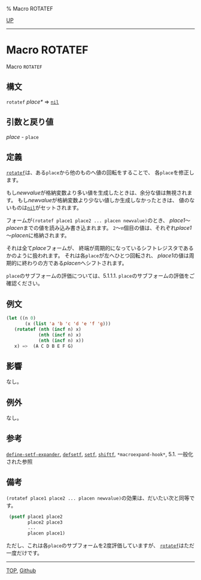 % Macro ROTATEF

[UP](5.3.html)  

---

# Macro **ROTATEF**


Macro `ROTATEF`


## 構文

`rotatef` *place\** => [`nil`](5.3.nil-variable.html)


## 引数と戻り値

*place* - `place`


## 定義

[`rotatef`](5.3.rotatef.html)は、ある`place`から他のものへ値の回転をすることで、
各`place`を修正します。

もし*newvalue*が格納変数より多い値を生成したときは、余分な値は無視されます。
もし*newvalue*が格納変数より少ない値しか生成しなかったときは、
値のないものは[`nil`](5.3.nil-variable.html)がセットされます。

フォームが`(rotatef place1 place2 ... placen newvalue)`のとき、
*place1*～*placen*までの値を読み込み書き込まれます。
`2`～`n`個目の値は、それぞれ*place1*～*placen*に格納されます。

それは全て*place*フォームが、
終端が周期的になっているシフトレジスタであるかのように扱われます。
それは各`place`が左へひとつ回転され、
*place1*の値は周期的に終わりの方である*placen*へシフトされます。

`place`のサブフォームの評価については、5.1.1.1. `place`のサブフォームの評価をご確認ください。


## 例文

```lisp
(let ((n 0)
       (x (list 'a 'b 'c 'd 'e 'f 'g)))
   (rotatef (nth (incf n) x)
            (nth (incf n) x)
            (nth (incf n) x))
   x) =>  (A C D B E F G)
```


## 影響

なし。


## 例外

なし。


## 参考

[`define-setf-expander`](5.3.define-setf-expander.html),
[`defsetf`](5.3.defsetf.html),
[`setf`](5.3.setf.html),
[`shiftf`](5.3.shiftf.html),
`*macroexpand-hook*`,
5.1. 一般化された参照


## 備考

`(rotatef place1 place2 ... placen newvalue)`の効果は、だいたい次と同等です。

```lisp
 (psetf place1 place2
        place2 place3
        ...
        placen place1)
```

ただし、これは各`place`のサブフォームを2度評価していますが、
[`rotatef`](5.3.rotatef.html)はただ一度だけです。


---
[TOP](index.html),  [Github](https://github.com/nptcl/npt-japanese)

